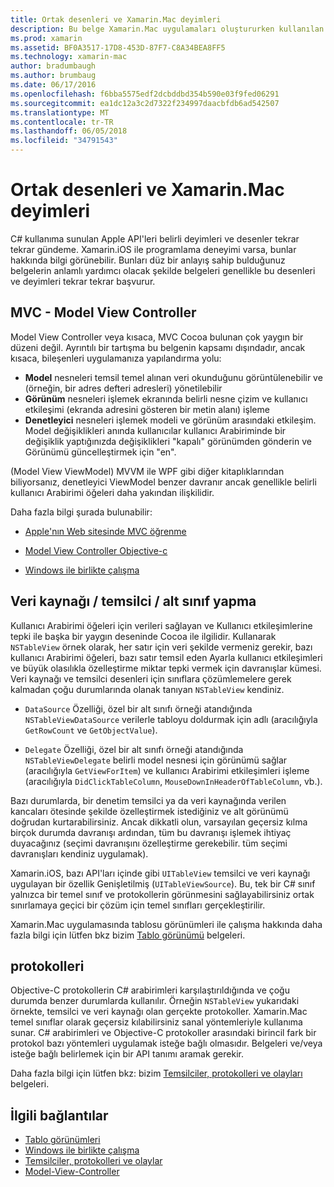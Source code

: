 ```yaml
---
title: Ortak desenleri ve Xamarin.Mac deyimleri
description: Bu belge Xamarin.Mac uygulamaları oluştururken kullanılan ortak tasarım desenleri açıklar. Model-view-controller düzeni, veri kaynağı ve temsilci desenleri ve iletişim kuralları açıklanır.
ms.prod: xamarin
ms.assetid: BF0A3517-17D8-453D-87F7-C8A34BEA8FF5
ms.technology: xamarin-mac
author: bradumbaugh
ms.author: brumbaug
ms.date: 06/17/2016
ms.openlocfilehash: f6bba5575edf2dcbddbd354b590e03f9fed06291
ms.sourcegitcommit: ea1dc12a3c2d7322f234997daacbfdb6ad542507
ms.translationtype: MT
ms.contentlocale: tr-TR
ms.lasthandoff: 06/05/2018
ms.locfileid: "34791543"
---
```

# <a name="common-patterns-and-idioms-in-xamarinmac"></a>Ortak desenleri ve Xamarin.Mac deyimleri

C# kullanıma sunulan Apple API'leri belirli deyimleri ve desenler tekrar tekrar gündeme. Xamarin.iOS ile programlama deneyimi varsa, bunlar hakkında bilgi görünebilir. Bunları düz bir anlayış sahip bulduğunuz belgelerin anlamlı yardımcı olacak şekilde belgeleri genellikle bu desenleri ve deyimleri tekrar tekrar başvurur.

## <a name="mvc---model-view-controller"></a>MVC - Model View Controller

Model View Controller veya kısaca, MVC Cocoa bulunan çok yaygın bir düzeni değil. Ayrıntılı bir tartışma bu belgenin kapsamı dışındadır, ancak kısaca, bileşenleri uygulamanıza yapılandırma yolu:

- **Model** nesneleri temsil temel alınan veri okunduğunu görüntülenebilir ve (örneğin, bir adres defteri adresleri) yönetilebilir
- **Görünüm** nesneleri işlemek ekranında belirli nesne çizim ve kullanıcı etkileşimi (ekranda adresini gösteren bir metin alanı) işleme
- **Denetleyici** nesneleri işlemek modeli ve görünüm arasındaki etkileşim. Model değişiklikleri anında kullanıcılar kullanıcı Arabiriminde bir değişiklik yaptığınızda değişiklikleri "kapalı" görünümden gönderin ve Görünümü güncelleştirmek için "en".

(Model View ViewModel) MVVM ile WPF gibi diğer kitaplıklarından biliyorsanız, denetleyici ViewModel benzer davranır ancak genellikle belirli kullanıcı Arabirimi öğeleri daha yakından ilişkilidir.

Daha fazla bilgi şurada bulunabilir:

- [Apple'nın Web sitesinde MVC öğrenme](https://developer.apple.com/library/ios/documentation/general/conceptual/devpedia-cocoacore/MVC.html)

- [Model View Controller Objective-c](https://developer.apple.com/library/ios/documentation/general/conceptual/CocoaEncyclopedia/Model-View-Controller/Model-View-Controller.html)
- [Windows ile birlikte çalışma](~/mac/user-interface/window.md)

## <a name="data-source--delegate--subclassing"></a>Veri kaynağı / temsilci / alt sınıf yapma

Kullanıcı Arabirimi öğeleri için verileri sağlayan ve Kullanıcı etkileşimlerine tepki ile başka bir yaygın deseninde Cocoa ile ilgilidir. Kullanarak `NSTableView` örnek olarak, her satır için veri şekilde vermeniz gerekir, bazı kullanıcı Arabirimi öğeleri, bazı satır temsil eden Ayarla kullanıcı etkileşimleri ve büyük olasılıkla özelleştirme miktar tepki vermek için davranışlar kümesi. Veri kaynağı ve temsilci desenleri için sınıflara çözümlemelere gerek kalmadan çoğu durumlarında olanak tanıyan `NSTableView` kendiniz.

- `DataSource` Özelliği, özel bir alt sınıfı örneği atandığında `NSTableViewDataSource` verilerle tabloyu doldurmak için adlı (aracılığıyla `GetRowCount` ve `GetObjectValue`).

- `Delegate` Özelliği, özel bir alt sınıfı örneği atandığında `NSTableViewDelegate` belirli model nesnesi için görünümü sağlar (aracılığıyla `GetViewForItem`) ve kullanıcı Arabirimi etkileşimleri işleme (aracılığıyla `DidClickTableColumn`, `MouseDownInHeaderOfTableColumn`, vb.).

Bazı durumlarda, bir denetim temsilci ya da veri kaynağında verilen kancaları ötesinde şekilde özelleştirmek istediğiniz ve alt görünümü doğrudan kurtarabilirsiniz. Ancak dikkatli olun, varsayılan geçersiz kılma birçok durumda davranışı ardından, tüm bu davranışı işlemek ihtiyaç duyacağınız (seçimi davranışını özelleştirme gerekebilir. tüm seçimi davranışları kendiniz uygulamak).

Xamarin.iOS, bazı API'ları içinde gibi `UITableView` temsilci ve veri kaynağı uygulayan bir özellik Genişletilmiş (`UITableViewSource`). Bu, tek bir C# sınıf yalnızca bir temel sınıf ve protokollerin görünmesini sağlayabilirsiniz ortak sınırlamaya geçici bir çözüm için temel sınıfları gerçekleştirilir.

Xamarin.Mac uygulamasında tablosu görünümleri ile çalışma hakkında daha fazla bilgi için lütfen bkz bizim [Tablo görünümü](~/mac/user-interface/table-view.md) belgeleri.

## <a name="protocols"></a>protokolleri

Objective-C protokollerin C# arabirimleri karşılaştırıldığında ve çoğu durumda benzer durumlarda kullanılır. Örneğin `NSTableView` yukarıdaki örnekte, temsilci ve veri kaynağı olan gerçekte protokoller. Xamarin.Mac temel sınıflar olarak geçersiz kılabilirsiniz sanal yöntemleriyle kullanıma sunar. C# arabirimleri ve Objective-C protokoller arasındaki birincil fark bir protokol bazı yöntemleri uygulamak isteğe bağlı olmasıdır. Belgeleri ve/veya isteğe bağlı belirlemek için bir API tanımı aramak gerekir.

Daha fazla bilgi için lütfen bkz: bizim [Temsilciler, protokolleri ve olayları](~/ios/app-fundamentals/delegates-protocols-and-events.md) belgeleri.



## <a name="related-links"></a>İlgili bağlantılar

- [Tablo görünümleri](~/mac/user-interface/table-view.md)
- [Windows ile birlikte çalışma](~/mac/user-interface/window.md)
- [Temsilciler, protokolleri ve olaylar](~/ios/app-fundamentals/delegates-protocols-and-events.md)
- [Model-View-Controller](https://developer.apple.com/library/ios/documentation/general/conceptual/CocoaEncyclopedia/Model-View-Controller/Model-View-Controller.html)
